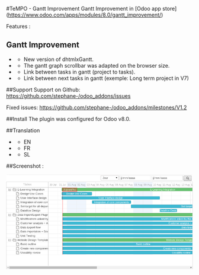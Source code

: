 #TeMPO - Gantt Improvement
Gantt Improvement in [Odoo app store] (https://www.odoo.com/apps/modules/8.0/gantt_improvement/) 

Features :

## Gantt Improvement
* - New version of dhtmlxGantt.
* - The gantt graph scrollbar was adapted on the browser size.
* - Link between tasks in gantt (project to tasks).
* - Link between next tasks in gantt (exemple: Long term project in V7)

##Support
Support on Github: https://github.com/stephane-/odoo_addons/issues

Fixed issues: https://github.com/stephane-/odoo_addons/milestones/V1.2

##Install
The plugin was configured for Odoo v8.0.

##Translation
* - EN
* - FR
* - SL

##Screenshot :

![Screen1](/content/screen1.png)
